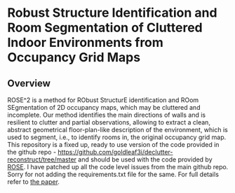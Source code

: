 # Robust Structure Identification and Room Segmentation of Cluttered Indoor Environments from Occupancy Grid Maps 	

## Overview

ROSE^2 is a method for RObust StructurE identification and ROom SEgmentation of 2D occupancy maps, which may be cluttered and incomplete. Our method identifies the main directions of walls and is resilient to clutter and partial observations, allowing to extract a clean, abstract geometrical  floor-plan-like description of the environment, which is used to segment, i.e., to identify rooms in, the original occupancy grid map.
This repository is a fixed up, ready to use version of the code provided in the github repo - https://github.com/goldleaf3i/declutter-reconstruct/tree/master and should be used with the code provided by [ROSE](https://github.com/tkucner/rose). I have patched up all the code level issues from the main github repo. Sorry for not adding the requirements.txt file for the same.
For full details refer to [the paper](https://arxiv.org/abs/2203.03519).

